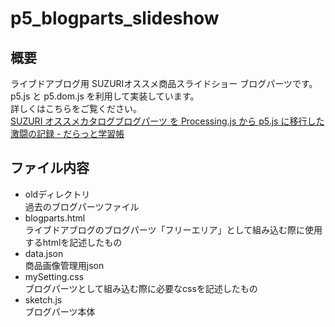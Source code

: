 # p5_blogparts_slideshow
## 概要
ライブドアブログ用 SUZURIオススメ商品スライドショー ブログパーツです。  
p5.js と p5.dom.js を利用して実装しています。  
詳しくはこちらをご覧ください。  
[SUZURI オススメカタログブログパーツ を Processing.js から p5.js に移行した激闘の記録 - だらっと学習帳](http://blog.livedoor.jp/reona396/archives/55625504.html)

## ファイル内容
* oldディレクトリ  
過去のブログパーツファイル
* blogparts.html  
ライブドアブログのブログパーツ「フリーエリア」として組み込む際に使用するhtmlを記述したもの
* data.json  
商品画像管理用json
* mySetting.css  
ブログパーツとして組み込む際に必要なcssを記述したもの
* sketch.js  
ブログパーツ本体
